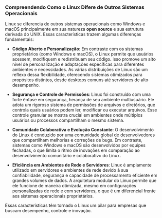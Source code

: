 ### Compreendendo Como o Linux Difere de Outros Sistemas Operacionais

Linux se diferencia de outros sistemas operacionais como Windows e macOS principalmente em sua natureza **open source** e sua estrutura derivada do UNIX. Essas características trazem algumas diferenças fundamentais:

- **Código Aberto e Personalização**: Em contraste com os sistemas proprietários (como Windows e macOS), o Linux permite que usuários acessem, modifiquem e redistribuam seu código. Isso promove um alto nível de personalização e adaptações específicas para diferentes ambientes e necessidades. As várias distribuições de Linux são um reflexo dessa flexibilidade, oferecendo sistemas otimizados para propósitos distintos, desde desktops comuns até servidores de alto desempenho.

- **Segurança e Controle de Permissões**: Linux foi construído com uma forte ênfase em segurança, herança de seu ambiente multiusuário. Ele adota um rigoroso sistema de permissões de arquivos e diretórios, que controla quais usuários podem ler, modificar ou executar arquivos. Esse controle granular se mostra crucial em ambientes onde múltiplos usuários ou processos compartilham o mesmo sistema.

- **Comunidade Colaborativa e Evolução Constante**: O desenvolvimento do Linux é conduzido por uma comunidade global de desenvolvedores que compartilham melhorias e correções de bugs. Em contraste, sistemas como Windows e macOS são desenvolvidos por equipes fechadas, o que limita o ritmo de inovações em comparação ao desenvolvimento comunitário e colaborativo do Linux.

- **Eficiência em Ambientes de Rede e Servidores**: Linux é amplamente utilizado em servidores e ambientes de rede devido à sua confiabilidade, segurança e capacidade de processamento eficiente em grandes volumes de dados. A arquitetura modular do Linux permite que ele funcione de maneira otimizada, mesmo em configurações personalizadas de rede e com servidores, o que é um diferencial frente aos sistemas operacionais proprietários.

Essas características têm tornado o Linux um pilar para empresas que buscam desempenho, controle e inovação.